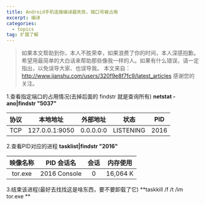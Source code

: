 ```yaml
---
title: Android手机连接编译器失败，端口号被占用
excerpt: 编译
categories:
  - topics
tag: 扩展了解  
---
```


> 如果本文帮助到你，本人不胜荣幸，如果浪费了你的时间，本人深感抱歉。
希望用最简单的大白话来帮助那些像我一样的人。如果有什么错误，请一定指出，以免误导大家、也误导我。
本文来自：http://www.jianshu.com/users/320f9e8f7fc9/latest_articles
感谢您的关注。

1.查看指定端口的占用情况(去掉后面的 findstr 就是查询所有)
**netstat -ano|findstr "5037"**

|协议  |   本地地址     |    外部地址   |      状态      |   PID   |
|:----:| :-------------:| :------------:| :-------------:| :------:| 
|TCP   | 127.0.0.1:9050 |   0.0.0.0:0   |    LISTENING   |   2016  |

2.查看PID对应的进程
**tasklist|findstr "2016"**

|映像名称  |  PID 会话名  |  会话 |   内存使用    |  
|:--------:| :-----------:| :----:| :------------:| 
|tor.exe   | 2016 Console |   0   |    16,064 K   | 

3.结束该进程(最好去找找这是啥东西，要不要卸载了它)
**taskkill /f /t /im tor.exe **
